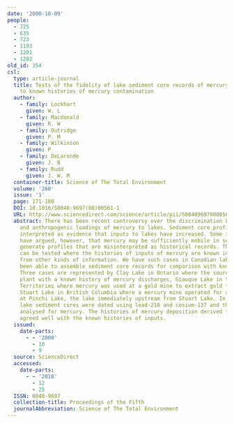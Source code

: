```yaml
---
date: '2000-10-09'
people:
  - 725
  - 635
  - 723
  - 1193
  - 1201
  - 1202
old_id: 354
csl:
  type: article-journal
  title: Tests of the fidelity of lake sediment core records of mercury deposition
    to known histories of mercury contamination
  author:
    - family: Lockhart
      given: W. L
    - family: Macdonald
      given: R. W
    - family: Outridge
      given: P. M
    - family: Wilkinson
      given: P
    - family: DeLaronde
      given: J. B
    - family: Rudd
      given: J. W. M
  container-title: Science of The Total Environment
  volume: '260'
  issue: '1'
  page: 171-180
  DOI: 10.1016/S0048-9697(00)00561-1
  URL: http://www.sciencedirect.com/science/article/pii/S0048969700005611
  abstract: There has been recent controversy over the discrimination between natural
    and anthropogenic loadings of mercury to lakes. Sediment core profiles have been
    interpreted as evidence that inputs to lakes have increased. Some investigators
    have argued, however, that mercury may be sufficiently mobile in sediments to
    generate profiles that are misinterpreted as historical records. This argument
    can be tested where the histories of inputs of mercury are known independently
    from other kinds of information. We have such cases in Canadian lakes and we have
    been able to assemble sediment core records for comparison with known source histories.
    Three cases are represented by Clay Lake in Ontario where the source was a chlor-alkali
    plant with a known history of mercury discharges, Giauque Lake in the Northwest
    Territories where mercury was used at a gold mine to extract gold from ore, and
    Stuart Lake in British Columbia where a mercury mine operated for a known period
    at Pinchi Lake, the lake immediately upstream from Stuart Lake. In these cases
    lake sediment cores were dated using lead-210 and cesium-137 and then slices were
    analysed for mercury. The histories of mercury deposition derived from the cores
    agreed well with the known histories of inputs.
  issued:
    date-parts:
      - - '2000'
        - 10
        - 9
  source: ScienceDirect
  accessed:
    date-parts:
      - - '2018'
        - 12
        - 25
  ISSN: 0048-9697
  collection-title: Proceedings of the Fifth
  journalAbbreviation: Science of The Total Environment
---
```

